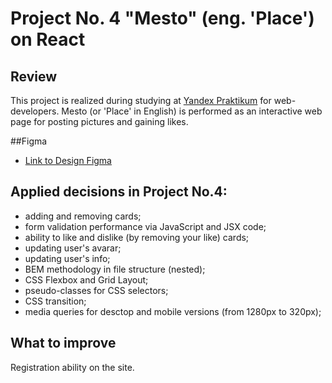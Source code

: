 # Project No. 4 "Mesto" (eng. 'Place') on React

## Review

This project is realized during studying at [Yandex Praktikum](https://practicum.yandex.ru/) for web-developers.
Mesto (or 'Place' in English) is performed as an interactive web page for posting pictures and gaining likes.


##Figma

* [Link to Design Figma](https://www.figma.com/file/2cn9N9jSkmxD84oJik7xL7/JavaScript.-Sprint-4?node-id=0%3A1)


## Applied decisions in Project No.4:

* adding and removing cards;
* form validation performance via JavaScript and JSX code;
* ability to like and dislike (by removing your like) cards;
* updating user's avarar;
* updating user's info;
* BEM methodology in file structure (nested);
* CSS Flexbox and Grid Layout;
* pseudo-classes for CSS selectors;
* CSS transition;
* media queries for desctop and mobile versions (from 1280px to 320px);

## What to improve

Registration ability on the site.
